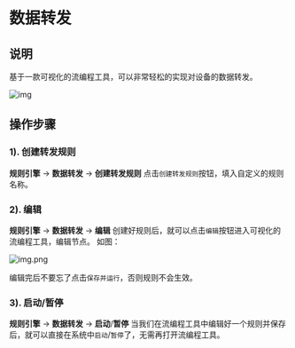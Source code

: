 # 数据转发

## 说明

基于一款可视化的流编程工具，可以非常轻松的实现对设备的数据转发。

![img](../../.vuepress/public/ruleEngine/access_engine_01_01-ea71c7ba1fb539360b22a8c9ca7e73ec-20221005105334884.png)

## 操作步骤

### 1). 创建转发规则

**规则引擎** -> **数据转发** -> **创建转发规则**
点击`创建转发规则`按钮，填入自定义的规则名称。

### 2). 编辑

**规则引擎** -> **数据转发** -> **编辑**
创建好规则后，就可以点击`编辑`按钮进入可视化的流编程工具，编辑节点。
如图：

![img.png](../../.vuepress/public/ruleEngine/access_engine_02_02-f3ecd9a0bb90e5d8f61486b20a2751c1-20221005105334629.png)

编辑完后不要忘了点击`保存并运行`，否则规则不会生效。

### 3). 启动/暂停

**规则引擎** -> **数据转发** -> **启动**/**暂停**
当我们在流编程工具中编辑好一个规则并保存后，就可以直接在系统中`启动`/`暂停`了，无需再打开流编程工具。

